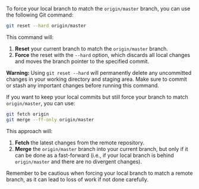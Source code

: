 To force your local branch to match the `origin/master` branch, you can use the following Git command:

```bash
git reset --hard origin/master
```

This command will:

1. **Reset** your current branch to match the `origin/master` branch.
2. **Force** the reset with the `--hard` option, which discards all local changes and moves the branch pointer to the specified commit.

**Warning:** Using `git reset --hard` will permanently delete any uncommitted changes in your working directory and staging area. Make sure to commit or stash any important changes before running this command.

If you want to keep your local commits but still force your branch to match `origin/master`, you can use:

```bash
git fetch origin
git merge --ff-only origin/master
```

This approach will:
1. **Fetch** the latest changes from the remote repository.
2. **Merge** the `origin/master` branch into your current branch, but only if it can be done as a fast-forward (i.e., if your local branch is behind `origin/master` and there are no divergent changes).

Remember to be cautious when forcing your local branch to match a remote branch, as it can lead to loss of work if not done carefully.

